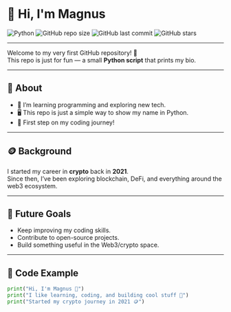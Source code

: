 # 👋 Hi, I'm Magnus  

![Python](https://img.shields.io/badge/Python-3.x-blue?logo=python&logoColor=white)
![GitHub repo size](https://img.shields.io/github/repo-size/pawgnus/Hello-World?color=green)
![GitHub last commit](https://img.shields.io/github/last-commit/pawgnus/Hello-World?color=yellow)
![GitHub stars](https://img.shields.io/github/stars/pawgnus/Hello-World?style=social)

---

Welcome to my very first GitHub repository! 🎉  
This repo is just for fun — a small **Python script** that prints my bio.  

---

## 📌 About
- 🌱 I’m learning programming and exploring new tech.  
- 🖥️ This repo is just a simple way to show my name in Python.  
- 🚀 First step on my coding journey!  

---

## 🪙 Background
I started my career in **crypto** back in **2021**.  
Since then, I’ve been exploring blockchain, DeFi, and everything around the web3 ecosystem.  

---

## 🎯 Future Goals
- Keep improving my coding skills.  
- Contribute to open-source projects.  
- Build something useful in the Web3/crypto space.  

---

## 🐍 Code Example
```python
print("Hi, I'm Magnus 👋")
print("I like learning, coding, and building cool stuff 🚀")
print("Started my crypto journey in 2021 🪙")
